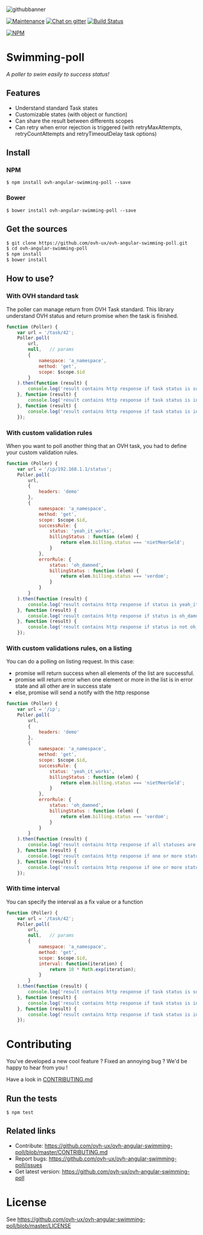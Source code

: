 ![githubbanner](https://user-images.githubusercontent.com/3379410/27423240-3f944bc4-5731-11e7-87bb-3ff603aff8a7.png)

[![Maintenance](https://img.shields.io/maintenance/yes/2018.svg)]() [![Chat on gitter](https://img.shields.io/gitter/room/ovh/ux.svg)](https://gitter.im/ovh/ux) [![Build Status](https://travis-ci.org/ovh-ux/ovh-angular-swimming-poll.svg)](https://travis-ci.org/ovh-ux/ovh-angular-swimming-poll)

[![NPM](https://nodei.co/npm/ovh-angular-swimming-poll.png?downloads=true&downloadRank=true&stars=true)](https://nodei.co/npm/ovh-angular-swimming-poll/)

# Swimming-poll
_A poller to swim easily to success status!_


## Features

 * Understand standard Task states
 * Customizable states (with object or function)
 * Can share the result between differents scopes
 * Can retry when error rejection is triggered (with retryMaxAttempts, retryCountAttempts and retryTimeoutDelay task options)

## Install

### NPM

```
$ npm install ovh-angular-swimming-poll --save
```

### Bower

```
$ bower install ovh-angular-swimming-poll --save
```

## Get the sources

```bash
$ git clone https://github.com/ovh-ux/ovh-angular-swimming-poll.git
$ cd ovh-angular-swimming-poll
$ npm install
$ bower install
```

## How to use?

### With OVH standard task

The poller can manage return from OVH Task standard. This library understand OVH status and return promise when the task is finished.

```javascript
function (Poller) {
    var url = '/task/42';
    Poller.poll(
        url,
        null,   // params
        {
            namespace: 'a_namespace',
            method: 'get',
            scope: $scope.$id
        }
    ).then(function (result) {
        console.log('result contains http response if task status is successful');
    }, function (result) {
        console.log('result contains http response if task status is in error state');
    }, function (result) {
        console.log('result contains http response if task status is in pending state');
    });
```

### With custom validation rules

When you want to poll another thing that an OVH task, you had to define your custom validation rules.

```javascript
function (Poller) {
    var url = '/ip/192.168.1.1/status';
    Poller.poll(
        url,
        {
            headers: 'demo'
        },
        {
            namespace: 'a_namespace',
            method: 'get',
            scope: $scope.$id,
            successRule: { 
                status: 'yeah_it_works', 
                billingStatus : function (elem) {
                    return elem.billing.status === 'nietMeerGeld';
                }
            },
            errorRule: { 
                status: 'oh_damned',
                billingStatus : function (elem) {
                    return elem.billing.status === 'verdom';
                }
            }
        }
    ).then(function (result) {
        console.log('result contains http response if status is yeah_it_works');
    }, function (result) {
        console.log('result contains http response if status is oh_damned');
    }, function (result) {
        console.log('result contains http response if status is not oh_damned and not yeah_it_works');
    });
```

### With custom validations rules, on a listing

You can do a polling on listing request. In this case:
 * promise will return success when all elements of the list are successful.
 * promise will return error when one element or more in the list is in error state and all other are in success state
 * else, promise will send a notify with the http response

```javascript
function (Poller) {
    var url = '/ip';
    Poller.poll(
        url,
        {
            headers: 'demo'
        },
        {
            namespace: 'a_namespace',
            method: 'get',
            scope: $scope.$id,
            successRule: { 
                status: 'yeah_it_works', 
                billingStatus : function (elem) {
                    return elem.billing.status === 'nietMeerGeld';
                }
            },
            errorRule: { 
                status: 'oh_damned',
                billingStatus : function (elem) {
                    return elem.billing.status === 'verdom';
                }
            }
        }
    ).then(function (result) {
        console.log('result contains http response if all statuses are yeah_it_works');
    }, function (result) {
        console.log('result contains http response if one or more status is oh_damned and other yeah_it_works');
    }, function (result) {
        console.log('result contains http response if one or more status is not a finalized status');
    });
```

### With time interval

You can specify the interval as a fix value or a function

```javascript
function (Poller) {
    var url = '/task/42';
    Poller.poll(
        url,
        null,   // params
        {
            namespace: 'a_namespace',
            method: 'get',
            scope: $scope.$id,
            interval: function(iteration) {
                return 10 * Math.exp(iteration);
            }
        }
    ).then(function (result) {
        console.log('result contains http response if task status is successful');
    }, function (result) {
        console.log('result contains http response if task status is in error state');
    }, function (result) {
        console.log('result contains http response if task status is in pending state');
    });
```

# Contributing

You've developed a new cool feature ? Fixed an annoying bug ? We'd be happy
to hear from you !

Have a look in [CONTRIBUTING.md](https://github.com/ovh-ux/ovh-angular-swimming-poll/blob/master/CONTRIBUTING.md)

## Run the tests

```
$ npm test
```

## Related links

 * Contribute: https://github.com/ovh-ux/ovh-angular-swimming-poll/blob/master/CONTRIBUTING.md
 * Report bugs: https://github.com/ovh-ux/ovh-angular-swimming-poll/issues
 * Get latest version: https://github.com/ovh-ux/ovh-angular-swimming-poll

# License

See https://github.com/ovh-ux/ovh-angular-swimming-poll/blob/master/LICENSE
